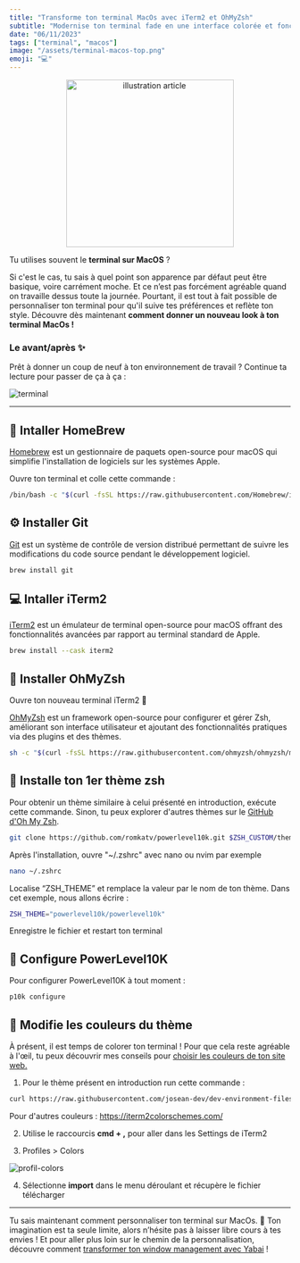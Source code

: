 ```yaml
---
title: "Transforme ton terminal MacOs avec iTerm2 et OhMyZsh"
subtitle: "Modernise ton terminal fade en une interface colorée et fonctionnelle qui te ressemble avec iTerm2 et OhMyZsh."
date: "06/11/2023"
tags: ["terminal", "macos"]
image: "/assets/terminal-macos-top.png"
emoji: "💻"
---
```


<p align="center">
<img src="/assets/terminal-macos-top.png" alt="illustration article" width="300" />
</p>

Tu utilises souvent le **terminal sur MacOS** ?

Si c'est le cas, tu sais à quel point son apparence par défaut peut être basique, voire carrément moche. Et ce n’est pas forcément agréable quand on travaille dessus toute la journée. Pourtant, il est tout à fait possible de personnaliser ton terminal pour qu'il suive tes préférences et reflète ton style. Découvre dès maintenant **comment donner un nouveau look à ton terminal MacOs !**

### Le avant/après ✨

Prêt à donner un coup de neuf à ton environnement de travail ?
Continue ta lecture pour passer de ça à ça :

![terminal](/assets/terminal-to.png)

---

## 🍺 Intaller HomeBrew

[Homebrew](https://brew.sh/) est un gestionnaire de paquets open-source pour macOS qui simplifie l'installation de logiciels sur les systèmes Apple.

Ouvre ton terminal et colle cette commande :

```bash
/bin/bash -c "$(curl -fsSL https://raw.githubusercontent.com/Homebrew/install/HEAD/install.sh)"
```

## ⚙️ Installer Git

[Git](https://git-scm.com/) est un système de contrôle de version distribué permettant de suivre les modifications du code source pendant le développement logiciel.

```bash
brew install git
```

## 💻 Intaller iTerm2

[iTerm2](https://iterm2.com/) est un émulateur de terminal open-source pour macOS offrant des fonctionnalités avancées par rapport au terminal standard de Apple.

```bash
brew install --cask iterm2
```

## 🌈 Installer OhMyZsh

Ouvre ton nouveau terminal iTerm2 🚀

[OhMyZsh](https://github.com/ohmyzsh/ohmyzsh) est un framework open-source pour configurer et gérer Zsh, améliorant son interface utilisateur et ajoutant des fonctionnalités pratiques via des plugins et des thèmes.

```bash
sh -c "$(curl -fsSL https://raw.githubusercontent.com/ohmyzsh/ohmyzsh/master/tools/install.sh)"
```

## 🎉 Installe ton 1er thème zsh

Pour obtenir un thème similaire à celui présenté en introduction, exécute cette commande. Sinon, tu peux explorer d'autres thèmes sur le [GitHub d'Oh My Zsh](https://github.com/ohmyzsh/ohmyzsh/wiki/Themes).

```bash
git clone https://github.com/romkatv/powerlevel10k.git $ZSH_CUSTOM/themes/powerlevel10k
```

Après l'installation, ouvre "~/.zshrc" avec nano ou nvim par exemple

```bash
nano ~/.zshrc
```

Localise “ZSH_THEME” et remplace la valeur par le nom de ton thème. Dans cet exemple, nous allons écrire :

```bash
ZSH_THEME="powerlevel10k/powerlevel10k"
```

Enregistre le fichier et restart ton terminal

## 🔩 Configure PowerLevel10K

Pour configurer PowerLevel10K à tout moment :

```bash
p10k configure
```

## 🎨 Modifie les couleurs du thème

À présent, il est temps de colorer ton terminal ! Pour que cela reste agréable à l'œil, tu peux découvrir mes conseils pour [choisir les couleurs de ton site web.](https://alexandre-blog.vercel.app/posts/comment-choisir-ses-couleurs-pour-son-site-web/)

1. Pour le thème présent en introduction run cette commande :

```bash
curl https://raw.githubusercontent.com/josean-dev/dev-environment-files/main/coolnight.itermcolors --output ~/Downloads/coolnight.itermcolors
```

Pour d'autres couleurs : https://iterm2colorschemes.com/

2. Utilise le raccourcis **cmd + ,** pour aller dans les Settings de iTerm2

3. Profiles > Colors

![profil-colors](/assets/settingsiTerm2.png)

4. Sélectionne **import** dans le menu déroulant et récupère le fichier télécharger

---

Tu sais maintenant comment personnaliser ton terminal sur MacOs. 🥳
Ton imagination est ta seule limite, alors n’hésite pas à laisser libre cours à tes envies ! Et pour aller plus loin sur le chemin de la personnalisation, découvre comment [transformer ton window management avec Yabai](https://alexandre-blog.vercel.app/posts/personnaliser-macos-avec-yabai) !
